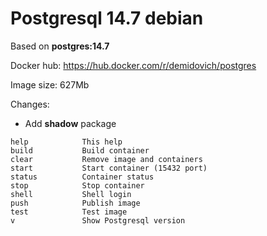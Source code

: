 # Postgresql 14.7 debian

Based on **postgres:14.7**

Docker hub: https://hub.docker.com/r/demidovich/postgres

Image size: 627Mb

Changes:

* Add **shadow** package

```
help            This help
build           Build container
clear           Remove image and containers
start           Start container (15432 port)
status          Container status
stop            Stop container
shell           Shell login
push            Publish image
test            Test image
v               Show Postgresql version
```
